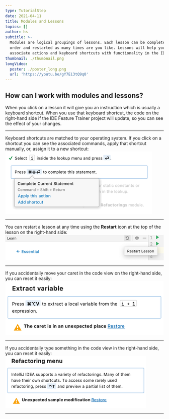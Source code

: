 ```yaml
---
type: TutorialStep
date: 2021-04-11
title: Modules and Lessons
topics: []
author: hs
subtitle: >-
  Modules are logical groupings of lessons. Each lesson can be completed in any
  order and restarted as many times are you like. Lessons will help you to
  associate actions and keyboard shortcuts with functionality in the IDE.
thumbnail: ./thumbnail.png
longVideo:
  poster: ./poster_long.png
  url: 'https://youtu.be/gY7Ei3tQ9q0'
---
```


## How can I work with modules and lessons?
When you click on a lesson it will give you an instruction which is usually a keyboard shortcut. When you use that keyboard shortcut, the code on the right-hand side if the IDE Feature Trainer project will update, so you can see the effect of your changes.
***
Keyboard shortcuts are matched to your operating system. If you click on a shortcut you can see the associated commands, apply that shortcut manually, or, assign it to a new shortcut:
![keyboard-shortcuts.png](keyboard-shortcuts.png)

***
You can restart a lesson at any time using the **Restart** icon at the top of the lesson on the right-hand side:
![restart-icon.png](restart-icon.png)

***
If you accidentally move your caret in the code view on the right-hand side, you can reset it easily:
![caret-unexpected-place.png](caret-unexpected-place.png)
***
If you accidentally type something in the code view in the right-hand side, you can reset it easily:
![unexpected-extra-input.png](unexpected-extra-input.png)
***
